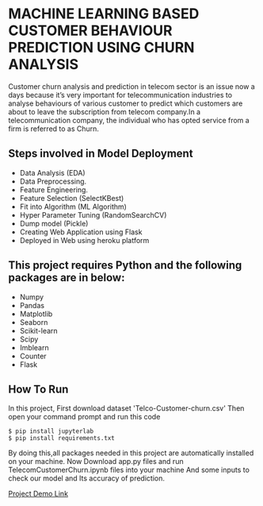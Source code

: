 # MACHINE LEARNING BASED CUSTOMER BEHAVIOUR PREDICTION USING CHURN ANALYSIS
Customer churn analysis and prediction in telecom sector is an issue now a days because it’s very important for telecommunication industries to analyse behaviours of various customer to predict which customers are about to leave the subscription from telecom company.In a telecommunication company, the individual who has opted service from a firm is referred to as Churn.

## Steps involved in Model Deployment
* Data Analysis (EDA)
* Data Preprocessing.
* Feature Engineering.
* Feature Selection (SelectKBest)
* Fit into Algorithm (ML Algorithm)
* Hyper Parameter Tuning (RandomSearchCV)
* Dump model (Pickle)
* Creating Web Application using Flask
* Deployed in Web using heroku platform

## This project requires Python and the following packages are in below:
* Numpy
* Pandas
* Matplotlib
* Seaborn
* Scikit-learn
* Scipy
* Imblearn
* Counter
* Flask

## How To Run
In this project, First download dataset 'Telco-Customer-churn.csv' Then open your command prompt and run this code
```
$ pip install jupyterlab
$ pip install requirements.txt
```
By doing this,all packages needed in this project are automatically installed on your machine.
Now Download app.py files and run TelecomCustomerChurn.ipynb files into your machine And some inputs to check our model and Its accuracy of prediction.

[Project Demo Link](https://churn-prediction-app.herokuapp.com/)
